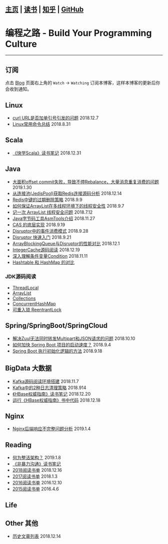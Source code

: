 [主页](http://vonzhou.com)  | [读书](https://github.com/vonzhou/readings)  | [知乎](https://www.zhihu.com/people/vonzhou) | [GitHub](https://github.com/vonzhou)
---
# 编程之路 - Build Your Programming Culture
---

## 订阅

点击 [Blog](https://github.com/vonzhou/Blog) 页面右上角的 `Watch` ->  `Watching` 订阅本博客，这样本博客的更新后你会收到通知。

## Linux

* [curl URL是否加单引号引发的问题](https://github.com/vonzhou/Blog/blob/master/Contents/Linux/curl/singlequote/curl-single-quote.md) 2018.12.7
* [Linux常用命令总结](https://github.com/vonzhou/Blog/blob/master/Contents/Linux/linux-commands.md)   2018.8.31


## Scala

* [《快学Scala》读书笔记](https://github.com/vonzhou/ScalaImpatient#%E5%BF%AB%E5%AD%A6scala%E8%AF%BB%E4%B9%A6%E7%AC%94%E8%AE%B0)  2018.12.31

## Java


* [大面积offset commit失败，导致不停Rebalance，大量消息重复消费的问题](https://github.com/vonzhou/learning-java/blob/master/src/framework/kafka/rebalancejitter/README.md) 2019.1.30
* [从连接池(JedisPool)获取Redis连接源码分析](https://github.com/vonzhou/learning-java/tree/master/src/framework/redis/jedispoolget) 2018.12.14
* [Redis中键的过期删除策略](https://github.com/vonzhou/learning-java/blob/master/src/framework/redis/redisexpire/) 2018.9.9
* [如何保证ArrayList在多线程环境下的线程安全性](https://github.com/vonzhou/learning-java/tree/master/src/collection/arraylistthreadsafe2) 2018.9.7
* [记一次 ArrayList 线程安全问题](https://github.com/vonzhou/learning-java/tree/master/src/collection/arraylistthreadsafe) 2018.7.12
* [Java字节码工具AsmTools介绍](https://github.com/vonzhou/learning-java/tree/master/src/framework/asmtools) 2018.11.27
* [CAS 的底层实现](https://github.com/vonzhou/learning-java/tree/master/src/concurrent/cas) 2018.9.19
* [Disruptor中的事件消费模式](https://github.com/vonzhou/learning-java/tree/master/src/framework/disruptor)  2018.9.28
* [Disruptor 快速入门](https://github.com/vonzhou/learning-java/blob/master/src/framework/disruptor/DisruptorHello.md)  2018.9.21
* [ArrayBlockingQueue与Disruptor的性能对比](https://github.com/vonzhou/learning-java/tree/master/src/framework/disruptor/threadpoolvsdisruptor)   2018.12.1
* [IntegerCache源码阅读](https://github.com/vonzhou/learning-java/blob/master/src/lang/IntegerCache.md) 2018.12.19
* [深入理解条件变量Condition](https://github.com/vonzhou/learning-java/blob/master/src/concurrent/%E6%B7%B1%E5%85%A5%E7%90%86%E8%A7%A3%E6%9D%A1%E4%BB%B6%E5%8F%98%E9%87%8FCondition.md) 2018.11.11
* [Hashtable 和 HashMap 的对比](https://github.com/vonzhou/learning-java/blob/master/src/collection/HashtableVsHashMap.md)


### JDK源码阅读

* [ThreadLocal](https://github.com/vonzhou/learning-java/blob/master/src/lang/ThreadLocal.md)
* [ArrayList](https://github.com/vonzhou/learning-java/blob/master/src/collection/ArrayList.md)
* [Collections](https://github.com/vonzhou/learning-java/blob/master/src/collection/Collections.md)
* [ConcurrentHashMap](https://github.com/vonzhou/learning-java/blob/master/src/collection/ConcurrentHashMap.md)
* [可重入锁 ReentrantLock](https://github.com/vonzhou/learning-java/blob/master/src/concurrent/ReentrantLock.md)  


## Spring/SpringBoot/SpringCloud

* [解决Zuul无法同时转发Multipart和JSON请求的问题](https://github.com/vonzhou/Blog/blob/master/Contents/Spring/zuul-forward-multipart-and-json.md)  2018.10.10
* [如何加快 Spring Boot 项目的启动速度？](https://github.com/vonzhou/Blog/blob/master/Contents/Spring/spring-boot-speedup.md) 2018.9.4
* [Spring Boot 执行初始化逻辑的方法](https://github.com/vonzhou/spring-boot-examples/tree/master/spring-boot-init-method)  2018.9.18

## BigData 大数据

* [Kafka源码阅读环境搭建](https://github.com/vonzhou/Blog/blob/master/Contents/BigData/kafka-source-begin.md)  2018.11.7
* [Kafka中的2种日志清理策略](https://github.com/vonzhou/Blog/blob/master/Contents/BigData/kafka-cleanup-policy.md) 2018.914
* [《HBase权威指南》读书笔记](https://github.com/vonzhou/Blog/blob/master/Contents/BigData/hbase-definitive.md) 2018.12.20
* [运行《HBase权威指南》书中代码](https://github.com/vonzhou/hbase-book#%E8%BF%90%E8%A1%8Chbase%E6%9D%83%E5%A8%81%E6%8C%87%E5%8D%97%E4%B9%A6%E4%B8%AD%E4%BB%A3%E7%A0%81) 2018.12.18

## Nginx

* [Nginx后端响应不完整问题分析](https://github.com/vonzhou/Blog/blob/master/Contents/Nginx/nginx-temp-file.md)  2019.1.4

## Reading

* [何为整洁架构？](https://github.com/vonzhou/Blog/blob/master/Contents/Reading/cleanarch/clean-arch.md) 2019.1.8
* [《非暴力沟通》读书笔记](https://github.com/vonzhou/Blog/blob/master/Contents/Reading/nonviolent-communication.md)
* [2018阅读书单](https://github.com/vonzhou/Blog/blob/master/Contents/Reading/2018-read-book.md)  2018.12.16
* [2017阅读书单](https://github.com/vonzhou/Blog/blob/master/Contents/Reading/2017-read-book.md) 2018.1.3
* [2016阅读书单](https://github.com/vonzhou/Blog/blob/master/Contents/Reading/2016-read-book.md) 2016.12.10
* [2015阅读书单](https://github.com/vonzhou/Blog/blob/master/Contents/Reading/2015%E9%98%85%E8%AF%BB%E4%B9%A6%E5%8D%95.md)  2016.4.6



## Life

## Other 其他

* [历史文章列表](https://github.com/vonzhou/Blog/blob/master/Contents/Other/history-blogs.md)  2018.12.14








